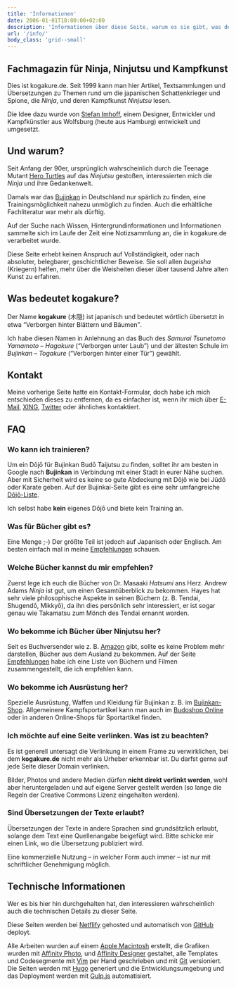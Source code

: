 ```yaml
---
title: 'Informationen'
date: 2006-01-01T18:00:00+02:00
description: 'Informationen über diese Seite, warum es sie gibt, was der Domain-Name bedeutet, wie ich kontaktiert werden kann, FAQs und mit welchen Tools die Website erstellt wurde.'
url: '/info/'
body_class: 'grid--small'
---
```


## Fachmagazin für Ninja, Ninjutsu und Kampfkunst

Dies ist kogakure.de. Seit 1999 kann man hier Artikel, Textsammlungen und Übersetzungen zu Themen rund um die japanischen Schattenkrieger und Spione, die _Ninja_, und deren Kampfkunst _Ninjutsu_ lesen.

Die Idee dazu wurde von [Stefan Imhoff], einem Designer, Entwickler und Kampfkünstler aus Wolfsburg (heute aus Hamburg) entwickelt und umgesetzt.

[stefan imhoff]: https://stefanimhoff.de/

## Und warum?

Seit Anfang der 90er, ursprünglich wahrscheinlich durch die Teenage Mutant [Hero Turtles] auf das _Ninjutsu_ gestoßen, interessierten mich die _Ninja_ und ihre Gedankenwelt.

Damals war das [Bujinkan] in Deutschland nur spärlich zu finden, eine Trainingsmöglichkeit nahezu unmöglich zu finden. Auch die erhältliche Fachliteratur war mehr als dürftig.

Auf der Suche nach Wissen, Hintergrundinformationen und Informationen sammelte sich im Laufe der Zeit eine Notizsammlung an, die in kogakure.de verarbeitet wurde.

Diese Seite erhebt keinen Anspruch auf Vollständigkeit, oder nach absoluter, belegbarer, geschichtlicher Beweise. Sie soll allen _bugeisha_ (Kriegern) helfen, mehr über die Weisheiten dieser über tausend Jahre alten Kunst zu erfahren.

[hero turtles]: https://de.wikipedia.org/wiki/Teenage_Mutant_Ninja_Turtles
[bujinkan]: http://bujinkan.com/

## Was bedeutet kogakure?

Der Name **kogakure** (木隠) ist japanisch und bedeutet wörtlich übersetzt in etwa <q>Verborgen hinter Blättern und Bäumen</q>.

Ich habe diesen Namen in Anlehnung an das Buch des _Samurai Tsunetomo Yamamoto_ – <cite>Hagakure</cite> (<q>Verborgen unter Laub</q>) und der ältesten Schule im _Bujinkan_ – _Togakure_ (<q>Verborgen hinter einer Tür</q>) gewählt.

## Kontakt

Meine vorherige Seite hatte ein Kontakt-Formular, doch habe ich mich entschieden dieses zu entfernen, da es einfacher ist, wenn ihr mich über [E-Mail], [XING], [Twitter] oder ähnliches kontaktiert.

[e-mail]: /impressum/
[xing]: https://www.xing.com/profile/Stefan_Imhoff/
[twitter]: https://twitter.com/kogakure

## FAQ

### Wo kann ich trainieren?

Um ein Dōjō für Bujinkan Budō Taijutsu zu finden, solltet ihr am besten in Google nach **Bujinkan** in Verbindung mit einer Stadt in eurer Nähe suchen. Aber mit Sicherheit wird es keine so gute Abdeckung mit Dōjō wie bei Jūdō oder Karate geben. Auf der Bujinkai-Seite gibt es eine sehr umfangreiche [Dōjō-Liste].

Ich selbst habe **kein** eigenes Dōjō und biete kein Training an.

[dōjō-liste]: http://www.bujinkan-deutschland.de/dojoliste-bujinkan.html

### Was für Bücher gibt es?

Eine Menge ;-) Der größte Teil ist jedoch auf Japanisch oder Englisch. Am besten einfach mal in meine [Empfehlungen] schauen.

[empfehlungen]: /empfehlungen/

### Welche Bücher kannst du mir empfehlen?

Zuerst lege ich euch die Bücher von Dr. Masaaki <dfn title="Großmeister und Gründer des Bujinkan">Hatsumi</dfn> ans Herz. Andrew Adams <cite>Ninja</cite> ist gut, um einen Gesamtüberblick zu bekommen. Hayes hat sehr viele philosophische Aspekte in seinen Büchern (z. B. Tendai, Shugendō, Mikkyō), da ihn dies persönlich sehr interessiert, er ist sogar genau wie Takamatsu zum Mönch des Tendai ernannt worden.

### Wo bekomme ich Bücher über Ninjutsu her?

Seit es Buchversender wie z. B. [Amazon] gibt, sollte es keine Problem mehr darstellen, Bücher aus dem Ausland zu bekommen. Auf der Seite [Empfehlungen] habe ich eine Liste von Büchern und Filmen zusammengestellt, die ich empfehlen kann.

[amazon]: http://www.amazon.de/exec/obidos/redirect?link_code=ur2&camp=1638&tag=kogakurede-21&creative=6742&path=tg%2Fbrowse%2F-%2F301128%3Fsite-redirect%3Dde 'Amazon.de'
[empfehlungen]: /empfehlungen/

### Wo bekomme ich Ausrüstung her?

Spezielle Ausrüstung, Waffen und Kleidung für Bujinkan z. B. im [Bujinkan-Shop]. Allgemeinere Kampfsportartikel kann man auch im [Budoshop Online] oder in anderen Online-Shops für Sportartikel finden.

[bujinkan-shop]: http://www.bujinkan-shop.de/
[budoshop online]: http://www.budoten.com/partner.php?pid=kogakure

### Ich möchte auf eine Seite verlinken. Was ist zu beachten?

Es ist generell untersagt die Verlinkung in einem Frame zu verwirklichen, bei dem **kogakure.de** nicht mehr als Urheber erkennbar ist. Du darfst gerne auf jede Seite dieser Domain verlinken.

Bilder, Photos und andere Medien dürfen **nicht direkt verlinkt werden**, wohl aber heruntergeladen und auf eigene Server gestellt werden (so lange die Regeln der Creative Commons Lizenz eingehalten werden).

### Sind Übersetzungen der Texte erlaubt?

Übersetzungen der Texte in andere Sprachen sind grundsätzlich erlaubt, solange dem Text eine Quellenangabe beigefügt wird. Bitte schicke mir einen Link, wo die Übersetzung publiziert wird.

Eine kommerzielle Nutzung – in welcher Form auch immer – ist nur mit schriftlicher Genehmigung möglich.

## Technische Informationen

Wer es bis hier hin durchgehalten hat, den interessieren wahrscheinlich auch die technischen Details zu dieser Seite.

Diese Seiten werden bei [Netflify] gehosted und automatisch von [GitHub] deployt.

Alle Arbeiten wurden auf einem [Apple Macintosh] erstellt, die Grafiken wurden mit [Affinity Photo], und [Affinity Designer] gestaltet, alle Templates und Codesegmente mit [Vim] per Hand geschrieben und mit [Git] versioniert. Die Seiten werden mit [Hugo] generiert und die Entwicklungsumgebung und das Deployment werden mit [Gulp.js] automatisiert.

[netflify]: https://www.netlify.com/
[github]: https://github.com/
[apple macintosh]: https://www.apple.com/de/
[affinity photo]: https://affinity.serif.com/de/photo/
[affinity designer]: https://affinity.serif.com/de/designer/
[vim]: http://www.vim.org/
[git]: https://git-scm.com/
[hugo]: https://gohugo.io/
[gulp.js]: https://gulpjs.com/
